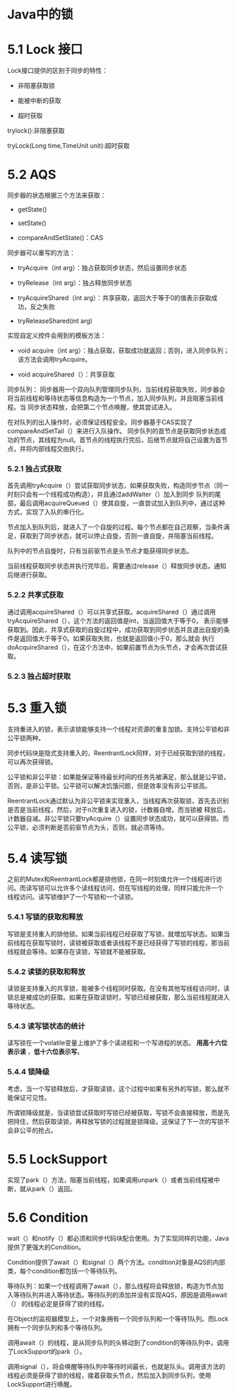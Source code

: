 # Java中的锁

# 5.1 Lock 接口

  Lock接口提供的区别于同步的特性：
  
  * 非阻塞获取锁
  
  * 能被中断的获取
  
  * 超时获取
  
  trylock():非阻塞获取
  
  tryLock(Long time,TimeUnit unit):超时获取
  
# 5.2 AQS
  同步器的状态根据三个方法来获取：
  
  * getState()
  
  * setState()
  
  * compareAndSetState()：CAS
  
  同步器可以重写的方法：
  
  * tryAcquire（int arg）：独占获取同步状态，然后设置同步状态
  
  * tryRelease（int arg）：独占释放同步状态
  
  * tryAcquireShared（int arg）：共享获取，返回大于等于0的值表示获取成功，反之失败
  
  * tryReleaseShared(int arg)
  
  实现自定义控件会用到的模板方法：
  
  * void acquire（int arg）：独占获取，获取成功就返回；否则，进入同步队列；该方法会调用tryAcquire。
  
  * void acquireShared（）：共享获取
  
  同步队列：
    同步器用一个双向队列管理同步队列，当前线程获取失败，同步器会将当前线程和等待状态等信息构造为一个节点，加入同步队列，并且阻塞当前线程。当
    同步状态释放，会把第二个节点唤醒，使其尝试进入。
    
   在对队列的出入操作时，必须保证线程安全。同步器基于CAS实现了compareAndSetTail（）来进行入队操作。
   同步队列的首节点是获取同步状态成功的节点，其线程为null。首节点的线程执行完后，后继节点就将自己设置为首节点，并将内部线程交由执行。
   
   
   
### 5.2.1 独占式获取
  首先调用tryAcquire（）尝试获取同步状态，如果获取失败，构造同步节点（同一时刻只会有一个线程成功构造），并且通过addWaiter（）加入到同步
  队列的尾部，最后调用acquireQueued（）使其自旋，一直尝试加入到队列中，通过这种方式，实现了入队的串行化。
  
  节点加入到队列后，就进入了一个自旋的过程。每个节点都在自己观察，当条件满足，获取到了同步状态，就可以停止自旋，否则一直自旋，并阻塞当前线程。
  
  队列中的节点自旋时，只有当前驱节点是头节点才能获得同步状态。
  
  当前线程获取同步状态并执行完毕后，需要通过release（）释放同步状态，通知后继进行获取。
  
### 5.2.2 共享式获取
  通过调用acquireShared（）可以共享式获取。acquireShared（）通过调用tryAcquireShared（），这个方法的返回值是int，当返回值大于等于0，
  表示能够获取到。因此，共享式获取的自旋过程中，成功获取到同步状态并且退出自旋的条件是返回值大于等于0。如果获取失败，也就是返回值小于0，那么就会
  执行doAcquireShared（），在这个方法中，如果前置节点为头节点，才会再次尝试获取。
  
### 5.2.3 独占超时获取

# 5.3 重入锁
  支持重进入的锁，表示该锁能够支持一个线程对资源的重复加锁。支持公平锁和非公平锁两种。
  
  同步代码块是隐式支持重入的，ReentrantLock同样，对于已经获取到锁的线程，可以再次获得锁。
  
  公平锁和非公平锁：如果能保证等待最长时间的任务先被满足，那么就是公平锁，否则，是非公平锁。公平锁可以解决饥饿问题，但是效率没有非公平锁高。
  
  ReentrantLock通过默认为非公平锁来实现重入，当线程再次获取锁，首先去识别是否是当前线程，然后，对于n次重复进入的锁，计数器自增。而当锁被
  释放后，计数器自减。非公平锁只要tryAcquire（）设置同步状态成功，就可以获得锁。而公平锁，必须判断是否前驱节点为头，否则，就必须等待。
  
# 5.4 读写锁
  之前的Mutex和ReentrantLock都是排他锁，在同一时刻值允许一个线程进行访问。而读写锁可以允许多个读线程访问，但在写线程的处理，同样只能允许一个
  线程访问。读写锁维护了一个写锁和一个读锁。
  
### 5.4.1 写锁的获取和释放

写锁是支持重入的排他锁。如果当前线程已经获取了写锁，就增加写状态。如果当前线程在获取写锁时，读锁被获取或者该线程不是已经获得了写锁的线程，那当前线程就会等待。如果存在读锁，写锁就不能被获取。

### 5.4.2 读锁的获取和释放

读锁是支持重入的共享锁，能被多个线程同时获取。在没有其他写线程访问时，读锁总是被成功的获取。如果在获取读锁时，写锁已经被获取，那么当前线程就进入等待状态。

### 5.4.3 读写锁状态的统计
  
  读写锁在一个volatile变量上维护了多个读进程和一个写进程的状态。 **用高十六位表示读** ，**低十六位表示写**。
  
### 5.4.4 锁降级  
  
  考虑，当一个写锁释放后，才获取读锁，这个过程中如果有另外的写锁，那么就不能保证可见性。

  所谓锁降级就是，当读锁尝试获取时写锁已经被获取，写锁不会直接释放，而是先把持住，然后获取读锁，再释放写锁的过程就是锁降级。这保证了下一次的写锁不会非公平的抢占。
  
# 5.5 LockSupport

  实现了park（）方法，阻塞当前线程，如果调用unpark（）或者当前线程被中断，就从park（）返回。
  
# 5.6 Condition
  wait（）和notify（）都必须和同步代码块配合使用。为了实现同样的功能，Java提供了更强大的Condition。  
  
  Condition提供了await（）和signal（）两个方法。condition对象是AQS的内部类，每个condition都包括一个等待队列。
  
  等待队列：如果一个线程调用了await（），那么线程将会释放锁，构造为节点加入等待队列并进入等待状态。等待队列的添加并没有实现AQS，原因是调用await（）
  的线程必定是获得了锁的线程。
  
  在Object的监视器模型上，一个对象拥有一个同步队列和一个等待1队列。而Lock拥有一个同步队列和多个等待队列。
  
  调用await（）的线程，是从同步队列的头移动到了condition的等待队列中，调用了LockSupport的park（）。
  
  调用signal（），将会唤醒等待队列中等待时间最长，也就是队头。调用该方法的线程必须是获得了锁的线程，接着获取头节点，然后加入到同步队列，使用
  LockSupport进行唤醒。            
  
    
    